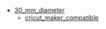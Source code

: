 * [30_mm_diameter](30_mm_diameter)
  * [cricut_maker_compatible](30_mm_diameter/cricut_maker_compatible)
